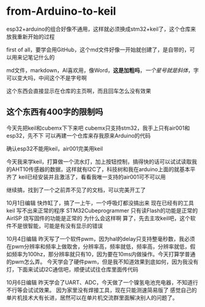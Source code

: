 # from-Arduino-to-keil
esp32+arduino的组合好像不通用，这样就必须换成stm32+keil了，这个仓库来放我重新开始的过程

first of all，要学会用GitHub，这个md文件好像一开始就创建了，是自带的，可以用来记笔记什么的

md文件，markdown，AI喜欢用，像Word，**这是加粗吗**，*一个星号就是斜体*，字可以变大吗，中间这个不是字号啊

这个东西会直接显示在仓库的主页啊，而且回车怎么没有效果

这个东西有400字的限制吗
------------
今天先把keil和cubemx下下来吧
cubemx只支持stm32，我手上只有air001和esp32，先不下
可以再建一个仓库来存我原来Arduino的代码

确认esp32不能用keil，air001完美用keil

今天我来学keil，打算做一个流水灯，加上按钮控制，搞得快的话可以试试读取我的AHT10传感器的数据，这样就有I2C了，科技树和我在arduino上面的就基本平齐了
keil已经安装并且激活了，看看我唯一支持的air001可不可以用

继续搞，找到了一个之前弄不见了的文档，可以完美开工了

10月1日编辑
快炸缸了，搞了一上午，一个呼吸灯都没搞出来
现在已经有的工具
  keil                  写不出来正常的程序
  STM32Cubeprogrammer   只有读Flash的功能是正常的
  AirISP                烧写固件的功能是正常的
为什么会这样啊
算了，先去主攻keil吧，这个软件不是很智能，可能是有没有显示的错误

10月4日编辑
昨天写了一个软件pwm，因为hal的delay只支持整毫秒数，我必须在pwm分辨率和频率上做取舍，分辨率高，频率就低，频率高，分辨率就低，假如频率为100hz，那分辨率就只有10，因为要在10ms内做操作。今天打算学普通的pwm怎么弄。
今天学会了硬件pwm，但是我不知道效果到底如何，因为我没有灯，下面来试试I2C通信吧，顺便试试往仓库里面传代码

10月6日编辑
昨天学会了UART、ADC，今天做了一个镍氢电池充电器，不知道行不行等会试试效果。
因为家里没有焊接工具，现在只能测速简易版了
感觉自己的单片机技术大有长进，居然可以在单片机交流群里面解决别人的问题了。
